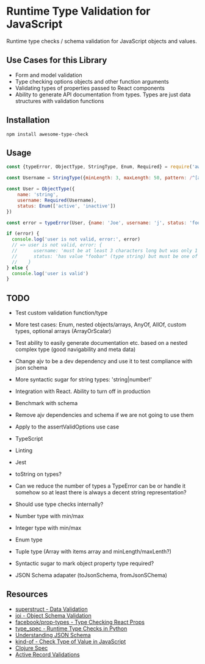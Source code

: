 # Runtime Type Validation for JavaScript

Runtime type checks / schema validation for JavaScript objects and values.

## Use Cases for this Library

* Form and model validation
* Type checking options objects and other function arguments
* Validating types of properties passed to React components
* Ability to generate API documentation from types. Types are just data structures with validation functions

## Installation

```
npm install awesome-type-check
```

## Usage

```javascript
const {typeError, ObjectType, StringType, Enum, Required} = require('awesome-type-check')

const Username = StringType({minLength: 3, maxLength: 50, pattern: /^[a-z0-9_-]+$/})

const User = ObjectType({
    name: 'string',
    username: Required(Username),
    status: Enum(['active', 'inactive'])
})

const error = typeError(User, {name: 'Joe', username: 'j', status: 'foobar'})

if (error) {
  console.log('user is not valid, error:', error)
  // => user is not valid, error: {
  //      username: 'must be at least 3 characters long but was only 1 characters',
  //      status: 'has value "foobar" (type string) but must be one of these values: active, inactive'
  //    }
} else {
  console.log('user is valid')
}
```

## TODO

* Test custom validation function/type
* More test cases: Enum, nested objects/arrays, AnyOf, AllOf, custom types, optional arrays (ArrayOrScalar)
* Test ability to easily generate documentation etc. based on a nested complex type (good navigability and meta data)
* Change ajv to be a dev dependency and use it to test compliance with json schema
* More syntactic sugar for string types: 'string|number!'

* Integration with React. Ability to turn off in production

* Benchmark with schema

* Remove ajv dependencies and schema if we are not going to use them

* Apply to the assertValidOptions use case

* TypeScript
* Linting
* Jest
* toString on types?
* Can we reduce the number of types a TypeError can be or handle it somehow so at least there is always a decent string representation?
* Should use type checks internally?
* Number type with min/max
* Integer type with min/max
* Enum type
* Tuple type (Array with items array and minLength/maxLenth?)
* Syntactic sugar to mark object property type required?
* JSON Schema adapater (toJsonSchema, fromJsonSChema)

## Resources

* [superstruct - Data Validation](https://github.com/ianstormtaylor/superstruct)
* [joi - Object Schema Validation](https://github.com/hapijs/joi)
* [facebook/prop-types - Type Checking React Props](https://github.com/facebook/prop-types)
* [type_spec - Runtime Type Checks in Python](https://github.com/peter/type_spec)
* [Understanding JSON Schema](https://json-schema.org/understanding-json-schema)
* [kind-of - Check Type of Value in JavaScript](https://github.com/jonschlinkert/kind-of)
* [Clojure Spec](https://clojure.org/guides/spec)
* [Active Record Validations](https://guides.rubyonrails.org/active_record_validations.html)
